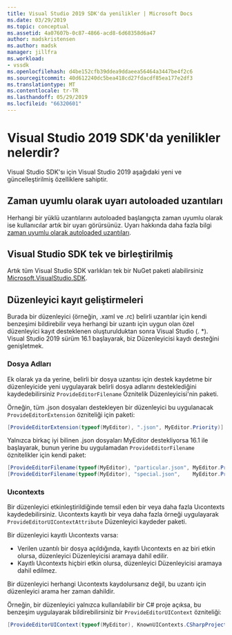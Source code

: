 ```yaml
---
title: Visual Studio 2019 SDK'da yenilikler | Microsoft Docs
ms.date: 03/29/2019
ms.topic: conceptual
ms.assetid: 4a07607b-0c87-4866-acd8-6d68358d6a47
author: madskristensen
ms.author: madsk
manager: jillfra
ms.workload:
- vssdk
ms.openlocfilehash: d4be152cfb39ddea9ddaeea56464a3447be4f2c6
ms.sourcegitcommit: 40d612240dc5bea418cd27fdacdf85ea177e2df3
ms.translationtype: MT
ms.contentlocale: tr-TR
ms.lasthandoff: 05/29/2019
ms.locfileid: "66320601"
---
```

# <a name="whats-new-in-the-visual-studio-2019-sdk"></a>Visual Studio 2019 SDK'da yenilikler nelerdir?

Visual Studio SDK'sı için Visual Studio 2019 aşağıdaki yeni ve güncelleştirilmiş özelliklere sahiptir.

## <a name="synchronously-autoloaded-extensions-warning"></a>Zaman uyumlu olarak uyarı autoloaded uzantıları

Herhangi bir yüklü uzantılarını autoloaded başlangıçta zaman uyumlu olarak ise kullanıcılar artık bir uyarı görürsünüz. Uyarı hakkında daha fazla bilgi [zaman uyumlu olarak autoloaded uzantıları](synchronously-autoloaded-extensions.md).

## <a name="single-unified-visual-studio-sdk"></a>Visual Studio SDK tek ve birleştirilmiş

Artık tüm Visual Studio SDK varlıkları tek bir NuGet paketi alabilirsiniz [Microsoft.VisualStudio.SDK](https://www.nuget.org/packages/microsoft.visualstudio.sdk).

## <a name="editor-registration-enhancements"></a>Düzenleyici kayıt geliştirmeleri

Burada bir düzenleyici (örneğin, .xaml ve .rc) belirli uzantılar için kendi benzeşimi bildirebilir veya herhangi bir uzantı için uygun olan özel düzenleyici kayıt desteklenen oluşturulduktan sonra Visual Studio (. *). Visual Studio 2019 sürüm 16.1 başlayarak, biz Düzenleyicisi kaydı desteğini genişletmek.

### <a name="filenames"></a>Dosya Adları

Ek olarak ya da yerine, belirli bir dosya uzantısı için destek kaydetme bir düzenleyicide yeni uygulayarak belirli dosya adlarını desteklediğini kaydedebilirsiniz `ProvideEditorFilename` Öznitelik Düzenleyicisi'nin paketi.

Örneğin, tüm .json dosyaları destekleyen bir düzenleyici bu uygulanacak `ProvideEditorExtension` özniteliği için paketi:

```cs
[ProvideEditorExtension(typeof(MyEditor), ".json", MyEditor.Priority)]
```

Yalnızca birkaç iyi bilinen .json dosyaları MyEditor destekliyorsa 16.1 ile başlayarak, bunun yerine bu uygulamadan `ProvideEditorFilename` öznitelikler için kendi paket:

```cs
[ProvideEditorFilename(typeof(MyEditor), "particular.json", MyEditor.Priority)]
[ProvideEditorFilename(typeof(MyEditor), "special.json",    MyEditor.Priority)]
```

### <a name="uicontexts"></a>Uıcontexts

Bir düzenleyici etkinleştirildiğinde temsil eden bir veya daha fazla Uıcontexts kaydedebilirsiniz. Uıcontexts kayıtlı bir veya daha fazla örneği uygulayarak `ProvideEditorUIContextAttribute` Düzenleyici kaydeder paketi.

Bir düzenleyici kayıtlı Uıcontexts varsa:

- Verilen uzantılı bir dosya açıldığında, kayıtlı Uıcontexts en az biri etkin olursa, düzenleyici Düzenleyicisi aramaya dahil edilir.
- Kayıtlı Uıcontexts hiçbiri etkin olursa, düzenleyici Düzenleyicisi aramaya dahil edilmez.

Bir düzenleyici herhangi Uıcontexts kaydolursanız değil, bu uzantı için düzenleyici arama her zaman dahildir.

Örneğin, bir düzenleyici yalnızca kullanılabilir bir C# proje açıksa, bu benzeşim uygulayarak bildirebilirsiniz bir `ProvideEditorUIContext` özniteliği:

```cs
[ProvideEditorUIContext(typeof(MyEditor), KnownUIContexts.CSharpProjectContext)]
```
